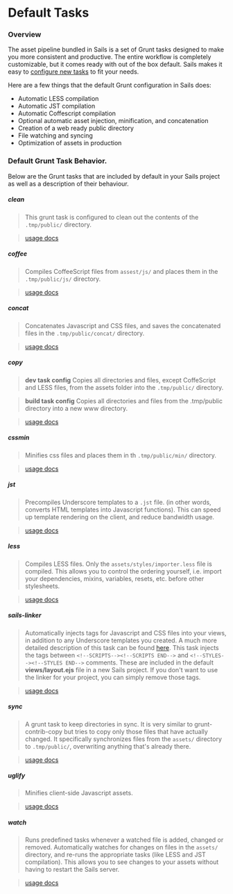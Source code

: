 # Default Tasks

### Overview

The asset pipeline bundled in Sails is a set of Grunt tasks designed to make you more consistent and productive. The entire workflow is completely customizable, but it comes ready with out of the box default. Sails makes it easy to [configure new tasks](/#/documentation/concepts/Assets/TaskAutomation.html?q=task-configuration) to fit your needs.

Here are a few things that the default Grunt configuration in Sails does:  
- Automatic LESS compilation
- Automatic JST compilation
- Automatic Coffescript compilation
- Optional automatic asset injection, minification, and concatenation
- Creation of a web ready public directory
- File watching and syncing
- Optimization of assets in production

### Default Grunt Task Behavior.

Below are the Grunt tasks that are included by default in your Sails project as well as a description of their behaviour.

##### clean

> This grunt task is configured to clean out the contents of the `.tmp/public/` directory.

> [usage docs](https://github.com/gruntjs/grunt-contrib-clean)

##### coffee

> Compiles CoffeeScript files from `assest/js/` and places them in the `.tmp/public/js/` directory.

> [usage docs](https://github.com/gruntjs/grunt-contrib-coffee)

##### concat

> Concatenates Javascript and CSS files, and saves the concatenated files in the `.tmp/public/concat/` directory.

> [usage docs](https://github.com/gruntjs/grunt-contrib-concat)

##### copy

> **dev task config**
> Copies all directories and files, except CoffeScript and LESS files, from the assets folder into the `.tmp/public/` directory.

> **build task config**
> Copies all directories and files from the .tmp/public directory into a new www directory.

> [usage docs](https://github.com/gruntjs/grunt-contrib-copy)

##### cssmin

> Minifies css files and places them in th `.tmp/public/min/` directory.

> [usage docs](https://github.com/gruntjs/grunt-contrib-cssmin)

##### jst

> Precompiles Underscore templates to a `.jst` file. (in other words, converts HTML templates into Javascript functions). This can speed up template rendering on the client, and reduce bandwidth usage.

> [usage docs](https://github.com/gruntjs/grunt-contrib-jst)

##### less

> Compiles LESS files. Only the `assets/styles/importer.less` file is compiled. This allows you to control the ordering yourself, i.e. import your dependencies, mixins, variables, resets, etc. before other stylesheets.

> [usage docs](https://github.com/gruntjs/grunt-contrib-less)

##### sails-linker

> Automatically injects tags for Javascript and CSS files into your views, in addition to any Underscore templates you created. A much more detailed description of this task can be found [here](https://github.com/balderdashy/sails-generate-frontend/blob/master/docs/overview.md#a-litte-bit-more-about-sails-linking). This task injects the tags between `<!--SCRIPTS--><!--SCRIPTS END-->` and `<!--STYLES--><!--STYLES END-->` comments. These are included in the default **views/layout.ejs** file in a new Sails project. If you don't want to use the linker for your project, you can simply remove those tags.

> [usage docs](https://github.com/Zolmeister/grunt-sails-linker)

##### sync

> A grunt task to keep directories in sync. It is very similar to grunt-contrib-copy but tries to copy only those files that have actually changed. It specifically synchronizes files from the `assets/` directory to `.tmp/public/`, overwriting anything that's already there.

> [usage docs](https://github.com/tomusdrw/grunt-sync)

##### uglify

> Minifies client-side Javascript assets.

> [usage docs](https://github.com/gruntjs/grunt-contrib-uglify)

##### watch

> Runs predefined tasks whenever a watched file is added, changed or removed. Automatically watches for changes on files in the `assets/` directory, and re-runs the appropriate tasks (like LESS and JST compilation). This allows you to see changes to your assets without having to restart the Sails server.

> [usage docs](https://github.com/gruntjs/grunt-contrib-watch)

<docmeta name="uniqueID" value="DefaultTasks764297">
<docmeta name="displayName" value="Default Tasks">

